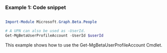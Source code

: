 ### Example 1: Code snippet

```powershell

Import-Module Microsoft.Graph.Beta.People

# A UPN can also be used as -UserId.
Get-MgBetaUserProfileAccount -UserId $userId

```
This example shows how to use the Get-MgBetaUserProfileAccount Cmdlet.

